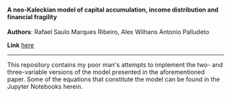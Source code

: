 #### A neo-Kaleckian model of capital accumulation, income distribution and financial fragility

**Authors**: Rafael Saulo Marques Ribeiro, Alex Wilhans Antonio Palludeto

**Link** [here](https://doi.org/10.1016/j.econ.2016.09.003)

***

This repository contains my poor man's attempts to implement the two- and three-variable versions of the model presented in the aforementioned paper.
Some of the equations that constitute the model can be found in the Jupyter Notebooks herein.